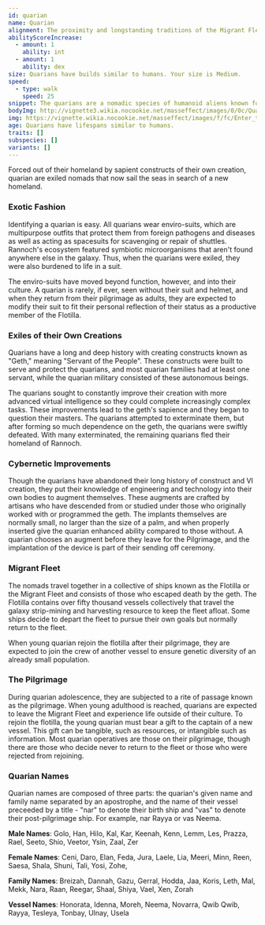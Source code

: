 ```yaml
---
id: quarian
name: Quarian
alignment: The proximity and longstanding traditions of the Migrant Fleet make Quarians very lawful as a species, occasionally drifting toward neutral. Morality can vary but tends towards neutral or good, as evil quarians are typically exiled from the Flotilla.
abilityScoreIncrease:
  - amount: 1
    ability: int
  - amount: 1
    ability: dex
size: Quarians have builds similar to humans. Your size is Medium.
speed:
  - type: walk
    speed: 25
snippet: The quarians are a nomadic species of humanoid aliens known for their skills with technology and synthetic intelligence.
bodyImg: http://vignette3.wikia.nocookie.net/masseffect/images/0/0c/Quarian_MP.png/revision/latest/scale-to-width-down/500
img: https://vignette.wikia.nocookie.net/masseffect/images/f/fc/Enter_the_admirals.png/revision/latest/scale-to-width-down/640?cb=20121114134430
age: Quarians have lifespans similar to humans.
traits: []
subspecies: []
variants: []
---
```


Forced out of their homeland by sapient constructs of their own creation, quarian are exiled nomads that now sail the
seas in search of a new homeland.

### Exotic Fashion
Identifying a quarian is easy. All quarians wear enviro-suits, which are multipurpose outfits that protect them from
foreign pathogens and diseases as well as acting as spacesuits for scavenging or repair of shuttles. Rannoch's ecosystem
featured symbiotic microorganisms that aren't found anywhere else in the galaxy. Thus, when the quarians were exiled, they
were also burdened to life in a suit.

The enviro-suits have moved beyond function, however, and into their culture. A quarian is rarely, if ever, seen
without their suit and helmet, and when they return from their pilgrimage as adults, they are expected to modify their
suit to fit their personal reflection of their status as a productive member of the Flotilla.

### Exiles of their Own Creations
Quarians have a long and deep history with creating constructs known as "Geth," meaning "Servant of the People". These
constructs were built to serve and protect the quarians, and most quarian families had at least one servant, while the
quarian military consisted of these autonomous beings.

The quarians sought to constantly improve their creation with more advanced virtual intelligence so they could complete increasingly
complex tasks. These improvements lead to the geth's sapience and they began to question their masters. The quarians
attempted to exterminate them, but after forming so much dependence on the geth, the quarians were swiftly defeated.
With many exterminated, the remaining quarians fled their homeland of Rannoch.

### Cybernetic Improvements
Though the quarians have abandoned their long history of construct and VI creation, they put their knowledge of engineering
and technology into their own bodies to augment themselves. These augments are crafted by artisans who have descended
from or studied under those who originally worked with or programmed the geth. The implants themselves are normally
small, no larger than the size of a palm, and when properly inserted give the quarian enhanced ability compared to
those without. A quarian chooses an augment before they leave for the Pilgrimage, and the implantation of the device
is part of their sending off ceremony.

### Migrant Fleet
The nomads travel together in a collective of ships known as the Flotilla or the Migrant Fleet and consists of those
who escaped death by the geth. The Flotilla contains over fifty thousand vessels collectively that travel the galaxy
strip-mining and harvesting resource to keep the fleet afloat. Some ships decide to depart the fleet to pursue their
own goals but normally return to the fleet.

When young quarian rejoin the flotilla after their pilgrimage, they are expected to join the crew of another vessel
to ensure genetic diversity of an already small population.

### The Pilgrimage
During quarian adolescence, they are subjected to a rite of passage known as the pilgrimage. When young adulthood is
reached, quarians are expected to leave the Migrant Fleet and experience life outside of their culture. To rejoin the
flotilla, the young quarian must bear a gift to the captain of a new vessel. This gift can be tangible, such as
resources, or intangible such as information. Most quarian operatives are those on their pilgrimage, though there are
those who decide never to return to the fleet or those who were rejected from rejoining.

### Quarian Names
Quarian names are composed of three parts: the quarian's given name and family name separated by an apostrophe, and the
name of their vessel preceeded by a title - "nar" to denote their birth ship and "vas" to denote their post-pilgrimage ship.
For example, nar Rayya or vas Neema.

__Male Names__: Golo, Han, Hilo, Kal, Kar, Keenah, Kenn, Lemm, Les, Prazza, Rael, Seeto, Shio, Veetor, Ysin, Zaal, Zer

__Female Names__: Ceni, Daro, Elan, Feda, Jura, Laele, Lia, Meeri, Minn, Reen, Saesa, Shala, Shuni, Tali, Yosi, Zohe,

__Family Names__: Breizah, Dannah, Gazu, Gerral, Hodda, Jaa, Koris, Leth, Mal, Mekk, Nara, Raan, Reegar, Shaal, Shiya, Vael, Xen, Zorah

__Vessel Names__: Honorata, Idenna, Moreh, Neema, Novarra, Qwib Qwib, Rayya, Tesleya, Tonbay, Ulnay, Usela

<me-source-reference pages="8-9" source="races" :additional="[{source: 'wiki', pages: 'Quarian'}]"></me-source-reference>
